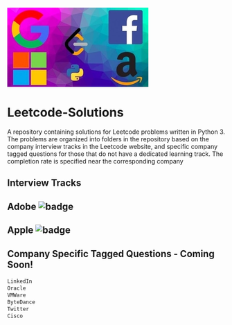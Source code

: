 
![image](image.jpg)

# Leetcode-Solutions
A repository containing solutions for Leetcode problems written in Python 3. The problems are organized into folders in the repository based on the company interview tracks in the Leetcode website, and specific company tagged questions for those that do not have a dedicated learning track. The completion rate is specified near the corresponding company

## Interview Tracks 

## Adobe ![badge](https://img.shields.io/badge/0-90-orange.svg)
## Apple ![badge](https://img.shields.io/badge/1-90-orange.svg)

## Company Specific Tagged Questions - Coming Soon!

```
LinkedIn
Oracle
VMWare
ByteDance
Twitter
Cisco
```
